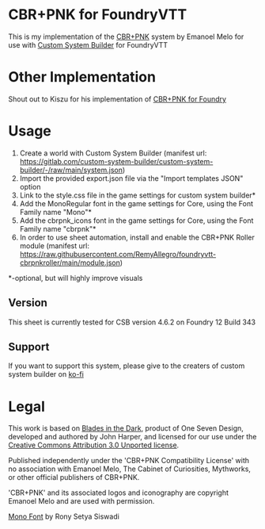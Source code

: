 # CBR+PNK for FoundryVTT
This is my implementation of the [CBR+PNK](https://emanoelmelo.itch.io/cbrpnk-core) system by Emanoel Melo for use with [Custom System Builder](https://gitlab.com/custom-system-builder/custom-system-builder) for FoundryVTT 

# Other Implementation
Shout out to Kiszu for his implementation of [CBR+PNK for Foundry](https://github.com/P4NTY/CBR-PNK-FOUNDRY)

# Usage 
1. Create a world with Custom System Builder (manifest url: https://gitlab.com/custom-system-builder/custom-system-builder/-/raw/main/system.json)
2. Import the provided export.json file via the "Import templates JSON" option
3. Link to the style.css file in the game settings for custom system builder* 
4. Add the MonoRegular font in the game settings for Core, using the Font Family name "Mono"*
5. Add the cbrpnk_icons font in the game settings for Core, using the Font Family name "cbrpnk"*
6. In order to use sheet automation, install and enable the CBR+PNK Roller module (manifest url: https://raw.githubusercontent.com/RemyAllegro/foundryvtt-cbrpnkroller/main/module.json)

*-optional, but will highly improve visuals
## Version
This sheet is currently tested for CSB version 4.6.2 on Foundry 12 Build 343

## Support
If you want to support this system, please give to the creaters of custom system builder on [ko-fi](https://ko-fi.com/linkedfluuuush)

# Legal
This work is based on [Blades in the Dark](http://www.bladesinthedark.com/), product of One Seven Design, developed and authored by John Harper, and licensed for our use under the [Creative Commons Attribution 3.0 Unported license](http://creativecommons.org/licenses/by/3.0/).

Published independently under the 'CBR+PNK Compatibility License' with no association with Emanoel Melo, The Cabinet of Curiosities, Mythworks, or other official publishers of CBR+PNK.

'CBR+PNK' and its associated logos and iconography are copyright Emanoel Melo and are used with permission.

[Mono Font](https://www.fontspace.com/mono-font-f57596) by Rony Setya Siswadi
